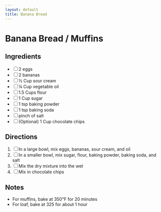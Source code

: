 ```yaml
---
layout: default
title: Banana Bread
---
```


<h1>Banana Bread / Muffins</h1>

<section class="ingredients">
<h2>Ingredients</h2>
<ul class="ingredient-list">
<li><label><input type="checkbox">2 eggs</label></li>
<li><label><input type="checkbox">2 bananas</label></li>
<li><label><input type="checkbox">½ Cup sour cream</label></li>
<li><label><input type="checkbox">¼ Cup vegetable oil</label></li>
<li><label><input type="checkbox">1.5 Cups flour</label></li>
<li><label><input type="checkbox">1 Cup sugar</label></li>
<li><label><input type="checkbox">1 tsp baking powder</label></li>
<li><label><input type="checkbox">1 tsp baking soda</label></li>
<li><label><input type="checkbox">pinch of salt</label></li>
<li><label><input type="checkbox">(Optional) 1 Cup chocolate chips</label></li>
</ul>
</div>

<section class="directions">
<h2>Directions</h2>
<ol class="direction-list">
<li><label><input type="checkbox">In a large bowl, mix eggs, bananas, sour cream, and oil</label></li>
<li><label><input type="checkbox">In a smaller bowl, mix sugar, flour, baking powder, baking soda, and salt</label></li>
<li><label><input type="checkbox">Mix the dry mixture into the wet</label></li>
<li><label><input type="checkbox">Mix in chocolate chips</label></li>
</ol>
</div>

<section class="Notes">
<h2>Notes</h2>
<ul class="notes-list">
<li>For muffins, bake at 350℉ for 20 minutes</li>
<li>For loaf, bake at 325 for about 1 hour</li>
</ul>
</section>
